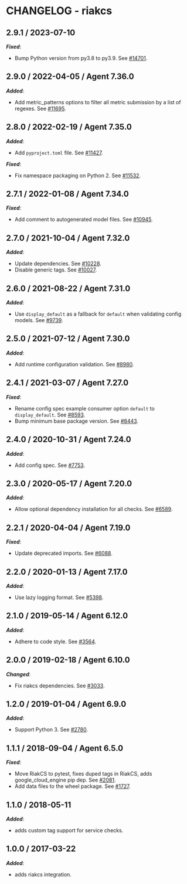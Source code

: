 # CHANGELOG - riakcs

## 2.9.1 / 2023-07-10

***Fixed***:

* Bump Python version from py3.8 to py3.9. See [#14701](https://github.com/DataDog/integrations-core/pull/14701).

## 2.9.0 / 2022-04-05 / Agent 7.36.0

***Added***:

* Add metric_patterns options to filter all metric submission by a list of regexes. See [#11695](https://github.com/DataDog/integrations-core/pull/11695).

## 2.8.0 / 2022-02-19 / Agent 7.35.0

***Added***:

* Add `pyproject.toml` file. See [#11427](https://github.com/DataDog/integrations-core/pull/11427).

***Fixed***:

* Fix namespace packaging on Python 2. See [#11532](https://github.com/DataDog/integrations-core/pull/11532).

## 2.7.1 / 2022-01-08 / Agent 7.34.0

***Fixed***:

* Add comment to autogenerated model files. See [#10945](https://github.com/DataDog/integrations-core/pull/10945).

## 2.7.0 / 2021-10-04 / Agent 7.32.0

***Added***:

* Update dependencies. See [#10228](https://github.com/DataDog/integrations-core/pull/10228).
* Disable generic tags. See [#10027](https://github.com/DataDog/integrations-core/pull/10027).

## 2.6.0 / 2021-08-22 / Agent 7.31.0

***Added***:

* Use `display_default` as a fallback for `default` when validating config models. See [#9739](https://github.com/DataDog/integrations-core/pull/9739).

## 2.5.0 / 2021-07-12 / Agent 7.30.0

***Added***:

* Add runtime configuration validation. See [#8980](https://github.com/DataDog/integrations-core/pull/8980).

## 2.4.1 / 2021-03-07 / Agent 7.27.0

***Fixed***:

* Rename config spec example consumer option `default` to `display_default`. See [#8593](https://github.com/DataDog/integrations-core/pull/8593).
* Bump minimum base package version. See [#8443](https://github.com/DataDog/integrations-core/pull/8443).

## 2.4.0 / 2020-10-31 / Agent 7.24.0

***Added***:

* Add config spec. See [#7753](https://github.com/DataDog/integrations-core/pull/7753).

## 2.3.0 / 2020-05-17 / Agent 7.20.0

***Added***:

* Allow optional dependency installation for all checks. See [#6589](https://github.com/DataDog/integrations-core/pull/6589).

## 2.2.1 / 2020-04-04 / Agent 7.19.0

***Fixed***:

* Update deprecated imports. See [#6088](https://github.com/DataDog/integrations-core/pull/6088).

## 2.2.0 / 2020-01-13 / Agent 7.17.0

***Added***:

* Use lazy logging format. See [#5398](https://github.com/DataDog/integrations-core/pull/5398).

## 2.1.0 / 2019-05-14 / Agent 6.12.0

***Added***:

* Adhere to code style. See [#3564](https://github.com/DataDog/integrations-core/pull/3564).

## 2.0.0 / 2019-02-18 / Agent 6.10.0

***Changed***:

* Fix riakcs dependencies. See [#3033](https://github.com/DataDog/integrations-core/pull/3033).

## 1.2.0 / 2019-01-04 / Agent 6.9.0

***Added***:

* Support Python 3. See [#2780][1].

## 1.1.1 / 2018-09-04 / Agent 6.5.0

***Fixed***:

* Move RiakCS to pytest, fixes duped tags in RiakCS, adds google_cloud_engine pip dep. See [#2081][2].
* Add data files to the wheel package. See [#1727][3].

## 1.1.0 / 2018-05-11

***Added***:

* adds custom tag support for service checks.

## 1.0.0 / 2017-03-22

***Added***:

* adds riakcs integration.

[1]: https://github.com/DataDog/integrations-core/pull/2780
[2]: https://github.com/DataDog/integrations-core/pull/2081
[3]: https://github.com/DataDog/integrations-core/pull/1727
